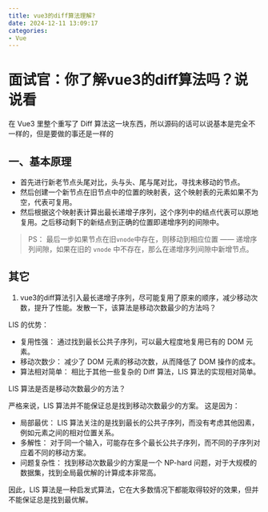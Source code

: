 ```yaml
---
title: vue3的diff算法理解?
date: 2024-12-11 13:09:17
categories: 
- Vue
---
```


# 面试官：你了解vue3的diff算法吗？说说看

在 Vue3 里整个重写了 Diff 算法这一块东西，所以源码的话可以说基本是完全不一样的，但是要做的事还是一样的


## 一、基本原理
- 首先进行新老节点头尾对比，头与头、尾与尾对比，寻找未移动的节点。
- 然后创建一个新节点在旧节点中的位置的映射表，这个映射表的元素如果不为空，代表可复用。
- 然后根据这个映射表计算出最长递增子序列，这个序列中的结点代表可以原地复用。之后移动剩下的新结点到正确的位置即递增序列的间隙中。

> PS： 最后一步如果节点在旧`vnode`中存在，则移动到相应位置 —— 递增序列间隙，如果在旧的 `vnode` 中不存在，那么在递增序列间隙中新增节点。




## 其它
1. vue3的diff算法引入最长递增子序列，尽可能复用了原来的顺序，减少移动次数，提升了性能。发散一下，该算法是移动次数最少的方法吗？

LIS 的优势：
- 复用性强： 通过找到最长公共子序列，可以最大程度地复用已有的 DOM 元素。
- 移动次数少： 减少了 DOM 元素的移动次数，从而降低了 DOM 操作的成本。
- 算法相对简单： 相比于其他一些复杂的 Diff 算法，LIS 算法的实现相对简单。

LIS 算法是否是移动次数最少的方法？

严格来说，LIS 算法并不能保证总是找到移动次数最少的方案。 这是因为：
- 局部最优： LIS 算法关注的是找到最长的公共子序列，而没有考虑其他因素，例如元素之间的相对位置关系。
- 多解性： 对于同一个输入，可能存在多个最长公共子序列，而不同的子序列对应着不同的移动方案。
- 问题复杂性： 找到移动次数最少的方案是一个 NP-hard 问题，对于大规模的数据集，找到全局最优解的计算成本非常高。

因此，LIS 算法是一种启发式算法，它在大多数情况下都能取得较好的效果，但并不能保证总是找到最优解。


